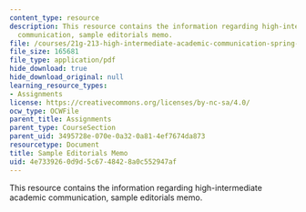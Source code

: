 ```yaml
---
content_type: resource
description: This resource contains the information regarding high-intermediate academic
  communication, sample editorials memo.
file: /courses/21g-213-high-intermediate-academic-communication-spring-2004/4e7339260d9d5c6748428a0c552947af_MIT21G_213S04_editorials.pdf
file_size: 165681
file_type: application/pdf
hide_download: true
hide_download_original: null
learning_resource_types:
- Assignments
license: https://creativecommons.org/licenses/by-nc-sa/4.0/
ocw_type: OCWFile
parent_title: Assignments
parent_type: CourseSection
parent_uid: 3495728e-070e-0a32-0a81-4ef7674da873
resourcetype: Document
title: Sample Editorials Memo
uid: 4e733926-0d9d-5c67-4842-8a0c552947af
---
```

This resource contains the information regarding high-intermediate academic communication, sample editorials memo.